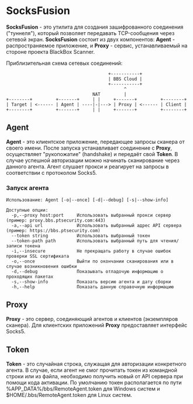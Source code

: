 # SocksFusion

**SocksFusion** - это утилита для создания зашифрованного соединения ("туннеля"), который позволяет передавать TCP-сообщения через сетевой экран. **SocksFusion** состоит из двух компонентов: **Agent** - распространяемое приложение, и **Proxy** - сервис, устанавливаемый на стороне проекта BlackBox Scanner.

Приблизительная схема сетевых соединений:

                                           +-----------+
                                           | BBS Cloud |
                                           +-----------+
                                                 ^
                                     NAT         |
    +--------+         +-------+     | |     +-------+         +--------+
    | Target | <------ | Agent | ----|-|---> | Proxy | <------ | Client |
    +--------+         +-------+     | |     +-------+         +--------+


## Agent

**Agent** - это клиентское приложение, передающее запросы сканера от своего имени. После запуска устанавливает соединение с **Proxy**, осуществляет "рукопожатие" (handshake) и передаёт свой **Token**. В случае успешной авторизации можно начинать сканирование через данного агента. Агент слушает прокси и реагирует на запросы в соответствии с протоколом Socks5.

### Запуск агента
```
Использование: Agent [-o|--once] [-d|--debug] [-s|--show-info]

Доступные опции:
  -p,--proxy host:port     Использовать выбранный прокси сервер (пример: proxy.bbs.ptsecurity.com:443)
  -a,--api url             Использовать выбранный адрес API сервера (пример: https://bbs.ptsecurity.com)
  --token string           Использовать выбранный токен
  --token-path path        Использовать выбранный путь для чтения/записи токена
  -i,--insecure            Не прекращать работу в случае ошибок проверки SSL сертификата
  -o,--once                Выйти по окончании сканирования или в случае возникновения ошибки
  -d,--debug               Показывать отладочую информацию о проходящих пакетах
  -s,--show-info           Показать версию агента и дату сборки
  -h,--help                Показать данную справочную информацию
```
## Proxy

**Proxy** - это сервер, соединяющий агентов и клиентов (экземпляров сканера). Для клиентских приложений **Proxy** предоставляет интерфейс Socks5.

## Token

**Token** - это случайная строка, служащая для авторизации конкретного агента. В случае, если агент не смог прочитать токен из командной строки или из файла, необходимо получить новый от API сервера при помощи кода активации. По умолчанию токен располагается по пути %APP_DATA%/bbs/RemoteAgent.token для Windows систем и $HOME/.bbs/RemoteAgent.token для Linux систем.
